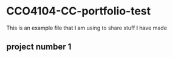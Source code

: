 # CCO4104-CC-portfolio-test

This is an example file that I am using to share stuff I have made

## project number 1
